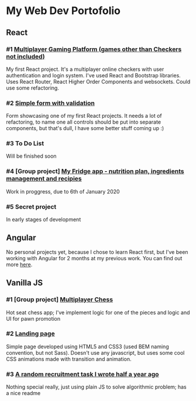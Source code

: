 # My Web Dev Portofolio

## React

### #1 [Multiplayer Gaming Platform (games other than Checkers not included)](https://github.com/TomaszLakota/multiplayer-gaming-platform)
My first React project. It's a multiplayer online checkers with user authentication and login system. 
I've used React and Bootstrap libraries. Uses React Router, React Higher Order Components and websockets.
Could use some refactoring. 

### #2 [Simple form with validation](https://github.com/TomaszLakota/react-form)
Form showcasing one of my first React projects. It needs a lot of refactoring, to name one all controls should be put into separate components, but that's dull, I have some better stuff coming up :)

### #3 To Do List
Will be finished soon

### #4 [Group project] [My Fridge app - nutrition plan, ingredients management and recipies](https://github.com/jatanski/myFridge)
Work in proggress, due to 6th of January 2020

### #5 Secret project 
In early stages of development

## Angular
No personal projects yet, because I chose to learn React first, but I've been working with Angular for 2 months at my previous work. You can find out more [here](https://www.docdroid.net/Hu8p3o8/scan.pdf).

## Vanilla JS

### #1 [Group project] [Multiplayer Chess](https://github.com/jatanski/cc5.Chess)
Hot seat chess app; I've implement logic for one of the pieces and logic and UI for pawn promotion 

### #2 [Landing page](https://github.com/TomaszLakota/TomaszLakota.github.io)
Simple page developed using HTML5 and CSS3 (used BEM naming convention, but not Sass). Doesn't use any javascript, but uses some cool CSS animations made with transition and animation.

### #3 [A random recruitment task I wrote half a year ago](https://github.com/TomaszLakota/operations-on-2d-array)
Nothing special really, just using plain JS to solve algorithmic problem; has a nice readme


